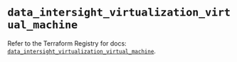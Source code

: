 # `data_intersight_virtualization_virtual_machine`

Refer to the Terraform Registry for docs: [`data_intersight_virtualization_virtual_machine`](https://registry.terraform.io/providers/ciscodevnet/intersight/1.0.71/docs/data-sources/virtualization_virtual_machine).
